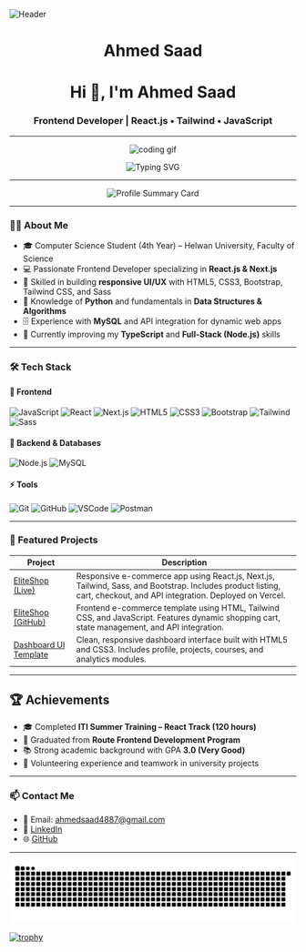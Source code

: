 ![Header](https://capsule-render.vercel.app/api?type=waving&color=gradient&height=100&section=header)

<h1 align='center' fontWeight='bold'>Ahmed Saad</h1>
<h1 align="center">Hi 👋, I'm Ahmed Saad</h1>
<h3 align="center">Frontend Developer | React.js • Tailwind • JavaScript</h3>

---

<p align="center">
  <img src="https://media.giphy.com/media/LMcB8XospGZO8UQq87/giphy.gif" width="500" alt="coding gif"/>
</p>

<p align="center">
  <img src="https://readme-typing-svg.demolab.com?font=Fira+Code&weight=500&size=22&pause=1000&color=00C2FF&center=true&vCenter=true&width=500&lines=Frontend+Developer;React.js+Specialist;Tailwind+%26+Sass+Styling;Clean+Code+Enthusiast" alt="Typing SVG" />
</p>

---

<p align="center">
  <img src="https://github-profile-summary-cards.vercel.app/api/cards/profile-details?username=Saadawi1&theme=github_dark" alt="Profile Summary Card"/>
</p>

---

### 👨‍💻 About Me
- 🎓 Computer Science Student (4th Year) – Helwan University, Faculty of Science  
- 💻 Passionate Frontend Developer specializing in **React.js & Next.js**  
- 🎨 Skilled in building **responsive UI/UX** with HTML5, CSS3, Bootstrap, Tailwind CSS, and Sass  
- 🐍 Knowledge of **Python** and fundamentals in **Data Structures & Algorithms**  
- 🗄️ Experience with **MySQL** and API integration for dynamic web apps  
- 🌱 Currently improving my **TypeScript** and **Full-Stack (Node.js)** skills  

---

### 🛠️ Tech Stack

#### 🚀 Frontend
![JavaScript](https://img.shields.io/badge/-JavaScript-F7DF1E?style=flat&logo=javascript&logoColor=black)
![React](https://img.shields.io/badge/-React-61DAFB?style=flat&logo=react&logoColor=black)
![Next.js](https://img.shields.io/badge/-Next.js-000000?style=flat&logo=nextdotjs&logoColor=white)
![HTML5](https://img.shields.io/badge/-HTML5-E34F26?style=flat&logo=html5&logoColor=white)
![CSS3](https://img.shields.io/badge/-CSS3-1572B6?style=flat&logo=css3&logoColor=white)
![Bootstrap](https://img.shields.io/badge/-Bootstrap-7952B3?style=flat&logo=bootstrap&logoColor=white)
![Tailwind](https://img.shields.io/badge/-TailwindCSS-06B6D4?style=flat&logo=tailwindcss&logoColor=white)
![Sass](https://img.shields.io/badge/-Sass-CC6699?style=flat&logo=sass&logoColor=white)

#### 🔧 Backend & Databases
![Node.js](https://img.shields.io/badge/-Node.js-339933?style=flat&logo=node.js&logoColor=white)
![MySQL](https://img.shields.io/badge/-MySQL-4479A1?style=flat&logo=mysql&logoColor=white)

#### ⚡ Tools
![Git](https://img.shields.io/badge/-Git-F05032?style=flat&logo=git&logoColor=white)
![GitHub](https://img.shields.io/badge/-GitHub-181717?style=flat&logo=github&logoColor=white)
![VSCode](https://img.shields.io/badge/-VSCode-007ACC?style=flat&logo=visualstudiocode&logoColor=white)
![Postman](https://img.shields.io/badge/-Postman-FF6C37?style=flat&logo=postman&logoColor=white)

---

### 💼 Featured Projects

| Project | Description |
|---------|-------------|
| [EliteShop (Live)](https://elite-shop-react.vercel.app/) | Responsive e-commerce app using React.js, Next.js, Tailwind, Sass, and Bootstrap. Includes product listing, cart, checkout, and API integration. Deployed on Vercel. |
| [EliteShop (GitHub)](https://saadawi1.github.io/Ecommerce-Shop/) | Frontend e-commerce template using HTML, Tailwind CSS, and JavaScript. Features dynamic shopping cart, state management, and API integration. |
| [Dashboard UI Template](https://saadawi1.github.io/Html_and_Css_template_four/) | Clean, responsive dashboard interface built with HTML5 and CSS3. Includes profile, projects, courses, and analytics modules. |

---

## 🏆 Achievements
- 🎓 Completed **ITI Summer Training – React Track (120 hours)**  
- 🚀 Graduated from **Route Frontend Development Program**  
- 📚 Strong academic background with GPA **3.0 (Very Good)**  
- 🤝 Volunteering experience and teamwork in university projects  

---

### 📫 Contact Me
- 📧 Email: [ahmedsaad4887@gmail.com](mailto:ahmedsaad4887@gmail.com)  
- 💼 [LinkedIn](https://www.linkedin.com/in/ahmed-saad-813303293)  
- 🌐 [GitHub](https://github.com/Saadawi1)  

---

![Snake animation](https://raw.githubusercontent.com/romanyn36/romanyn36/output/snake.svg)

[![trophy](https://github-profile-trophy.vercel.app/?username=Saadawi1&theme=darkhub&title=Repositories,Commits,Followers,Experience)](https://github.com/ryo-ma/github-profile-trophy)
